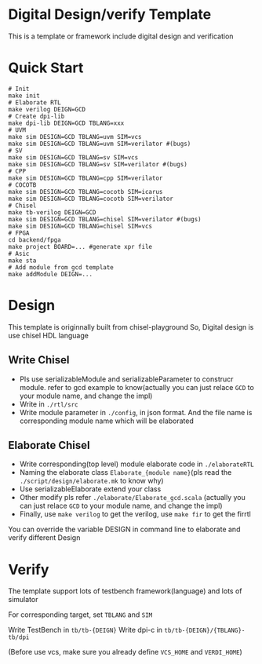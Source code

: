 Digital Design/verify Template
=======================
This is a template or framework include digital design and verification
# Quick Start
```shell
# Init
make init
# Elaborate RTL
make verilog DEIGN=GCD
# Create dpi-lib
make dpi-lib DEIGN=GCD TBLANG=xxx
# UVM
make sim DESIGN=GCD TBLANG=uvm SIM=vcs
make sim DESIGN=GCD TBLANG=uvm SIM=verilator #(bugs)
# SV
make sim DESIGN=GCD TBLANG=sv SIM=vcs
make sim DESIGN=GCD TBLANG=sv SIM=verilator #(bugs)
# CPP
make sim DESIGN=GCD TBLANG=cpp SIM=verilator
# COCOTB
make sim DESIGN=GCD TBLANG=cocotb SIM=icarus
make sim DESIGN=GCD TBLANG=cocotb SIM=verilator
# Chisel
make tb-verilog DEIGN=GCD
make sim DESIGN=GCD TBLANG=chisel SIM=verilator #(bugs)
make sim DESIGN=GCD TBLANG=chisel SIM=vcs
# FPGA
cd backend/fpga
make project BOARD=... #generate xpr file
# Asic
make sta
# Add module from gcd template
make addModule DEIGN=...
```

# Design
This template is originnally built from chisel-playground
So, Digital design is use chisel HDL language
## Write Chisel
* Pls use serializableModule and serializableParameter to construcr module. refer to gcd example to know(actually you can just relace `GCD` to your module name, and change the impl)
* Write in `./rtl/src`
* Write module parameter in `./config`, in json format. And the file name is corresponding module name which will be elaborated
## Elaborate Chisel
* Write corresponding(top level) module elaborate code in `./elaborateRTL`
* Naming the elaborate class `Elaborate_{module name}`(pls read the `./script/design/elaborate.mk` to know why)
* Use serializableElaborate extend your class 
* Other modify pls refer `./elaborate/Elaborate_gcd.scala` (actually you can just relace `GCD` to your module name, and change the impl)
* Finally, use `make verilog` to get the verilog, use `make fir` to get the firrtl

You can override the variable DESIGN in command line to elaborate and verify different Design

# Verify
The template support lots of testbench framework(language) and lots of simulator

For corresponding target, set `TBLANG` and `SIM`

Write TestBench in `tb/tb-{DEIGN}`
Write dpi-c in `tb/tb-{DEIGN}/{TBLANG}-tb/dpi`

(Before use vcs, make sure you already define `VCS_HOME` and `VERDI_HOME`)

